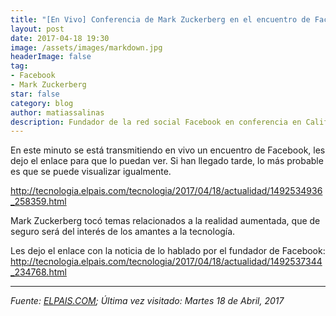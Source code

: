 ```yaml
---
title: "[En Vivo] Conferencia de Mark Zuckerberg en el encuentro de Facebook"
layout: post
date: 2017-04-18 19:30
image: /assets/images/markdown.jpg
headerImage: false
tag:
- Facebook
- Mark Zuckerberg
star: false
category: blog
author: matiassalinas
description: Fundador de la red social Facebook en conferencia en California, EEUU.
---
```


En este minuto se está transmitiendo en vivo un encuentro de Facebook, les dejo el enlace para que lo puedan ver. Si han llegado tarde, lo más probable es que se puede visualizar igualmente.

http://tecnologia.elpais.com/tecnologia/2017/04/18/actualidad/1492534936_258359.html

Mark Zuckerberg tocó temas relacionados a la realidad aumentada, que de seguro será del interés de los amantes a la tecnología.

Les dejo el enlace con la noticia de lo hablado por el fundador de Facebook: http://tecnologia.elpais.com/tecnologia/2017/04/18/actualidad/1492537344_234768.html


---

<i>Fuente: [ELPAIS.COM](https://www.elpais.com/); Última vez visitado: Martes 18 de Abril, 2017</i><BR>
